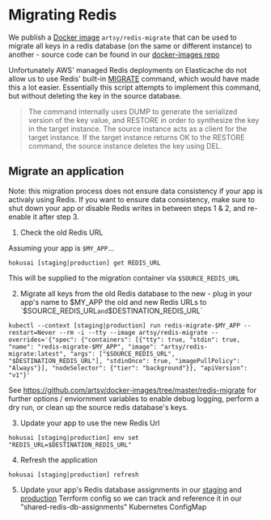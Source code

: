 # Migrating Redis

We publish a [Docker image](https://hub.docker.com/r/artsy/redis-migrate) `artsy/redis-migrate` that can be used to migrate all keys in a redis database (on the same or different instance) to another - source code can be found in our [docker-images repo](https://github.com/artsy/docker-images/tree/master/redis-migrate)

Unfortunately AWS' managed Redis deployments on Elasticache do not allow us to use Redis' built-in [MIGRATE](https://redis.io/commands/migrate) command, which would have made this a lot easier.  Essentially this script attempts to implement this command, but without deleting the key in the source database.

> The command internally uses DUMP to generate the serialized version of the key value, and RESTORE in order to synthesize the key in the target instance. The source instance acts as a client for the target instance. If the target instance returns OK to the RESTORE command, the source instance deletes the key using DEL.

## Migrate an application

Note: this migration process does not ensure data consistency if your app is activaly using Redis.  If you want to ensure data consistency, make sure to shut down your app or disable Redis writes in between steps 1 & 2, and re-enable it after step 3.

1) Check the old Redis URL

Assuming your app is `$MY_APP`...

```
hokusai [staging|production] get REDIS_URL
```

This will be supplied to the migration container via `$SOURCE_REDIS_URL`

2) Migrate all keys from the old Redis database to the new - plug in your app's name to $MY_APP the old and new Redis URLs to `$SOURCE_REDIS_URL` and `$DESTINATION_REDIS_URL`

```
kubectl --context [staging|production] run redis-migrate-$MY_APP --restart=Never --rm -i --tty --image artsy/redis-migrate --overrides='{"spec": {"containers": [{"tty": true, "stdin": true, "name": "redis-migrate-$MY_APP", "image": "artsy/redis-migrate:latest", "args": ["$SOURCE_REDIS_URL", "$DESTINATION_REDIS_URL"], "stdinOnce": true, "imagePullPolicy": "Always"}], "nodeSelector": {"tier": "background"}}, "apiVersion": "v1"}'
```

See https://github.com/artsy/docker-images/tree/master/redis-migrate for further options / enviornment variables to enable debug logging, perform a dry run, or clean up the source redis database's keys.

3) Update your app to use the new Redis Url

```
hokusai [staging|production] env set "REDIS_URL=$DESTINATION_REDIS_URL"
```

4) Refresh the application

```
hokusai [staging|production] refresh
```

5) Update your app's Redis database assignments in our [staging](https://github.com/artsy/infrastructure/blob/master/terraform/staging/redis-database-assignments.tf) and [production](https://github.com/artsy/infrastructure/blob/master/terraform/production/redis-database-assignments.tf) Terrform config so we can track and reference it in our "shared-redis-db-assignments" Kubernetes ConfigMap
